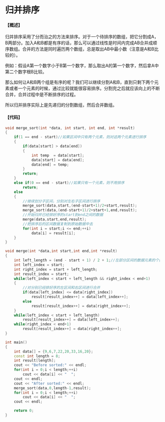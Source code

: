 # 归并排序

#### 【概述】

归并排序采用了分而治之的方法来排序。对于一个待排序的数组，把它分割成A，B两部分。加入A和B都是有序的话，那么可以通过线性是时间内完成AB合并成顺序数组。合并的方法是同时遍历两个数组，总是取出AB中最小数（注意是A和B比较的）。

例如：假设A第一个数字小于B第一个数字，那么取出A的第一个数字，然后拿A中第二个数字根B比较。

那么如何让A和B两个组是有序的呢？我们可以继续分割A和B，直到只剩下两个元素或者一个元素的时候，通过比较就能很容易排序。分割完之后就应该向上的不断合并，合并过程中是不断排序的过程。

所以归并排序实际上是先递归的分割数组，然后合并数组。

#### 【代码】

```c++
void merge_sort(int *data, int start, int end, int *result)
{
    if(1 == end - start)//如果区间中只有两个元素，则对这两个元素进行排序
    {
        if(data[start] > data[end])
        {
            int temp  = data[start];
            data[start] = data[end];
            data[end] = temp;
        }
        return;
    }
    else if(0 == end - start)//如果只有一个元素，则不用排序
        return;
    else
    {
        //继续划分子区间，分别对左右子区间进行排序
        merge_sort(data,start,(end-start+1)/2+start,result);
        merge_sort(data,(end-start+1)/2+start+1,end,result);
        //开始归并已经排好序的start到end之间的数据
        merge(data,start,end,result);
        //把排序后的区间数据复制到原始数据中去
        for(int i = start;i <= end;++i)
            data[i] = result[i];
    }
}

void merge(int *data,int start,int end,int *result)
{
    int left_length = (end - start + 1) / 2 + 1;//左部分区间的数据元素的个数
    int left_index = start;
    int right_index = start + left_length;
    int result_index = start;
    while(left_index < start + left_length && right_index < end+1)
    {
        //对分别已经排好序的左区间和右区间进行合并
        if(data[left_index] <= data[right_index])
            result[result_index++] = data[left_index++];
        else
            result[result_index++] = data[right_index++];
    }
    while(left_index < start + left_length)
        result[result_index++] = data[left_index++];
    while(right_index < end+1)
        result[result_index++] = data[right_index++];
}

int main()
{
    int data[] = {9,6,7,22,20,33,16,20};
    const int length = 8;
    int result[length];
    cout << "Before sorted:" << endl;
    for(int i = 0;i < length;++i)
        cout << data[i] << "  ";
    cout << endl;
    cout << "After sorted:" << endl;
    merge_sort(data,0,length-1,result);
    for(int i = 0;i < length;++i)
        cout << data[i] << "  ";
    cout << endl;

    return 0;
}

```


